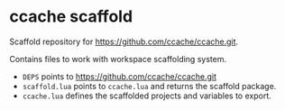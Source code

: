 # ccache scaffold

Scaffold repository for https://github.com/ccache/ccache.git.

Contains files to work with workspace scaffolding system.

- `DEPS` points to https://github.com/ccache/ccache.git
- `scaffold.lua` points to `ccache.lua` and returns the scaffold package.
- `ccache.lua` defines the scaffolded projects and variables to export.
